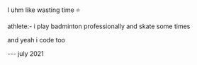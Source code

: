 I uhm like wasting time ⭐

athlete:- i play badminton professionally and skate some times 


and yeah i code too 

--- july 2021
